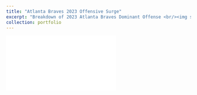 ```yaml
---
title: "Atlanta Braves 2023 Offensive Surge"
excerpt: "Breakdown of 2023 Atlanta Braves Dominant Offense <br/><img src='/images/braves_offense.jpg'>"
collection: portfolio
---
```


![Poster showing the Braves success](/images/Braves_Final_Poster.pdf)

